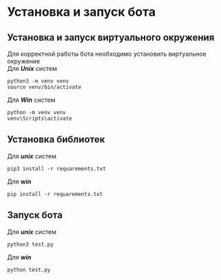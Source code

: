 # Установка и запуск бота

## Установка и запуск виртуального окружения 

Для корректной работы бота необходимо установить виртуальное окружение 
<br>
Для ***Unix*** систем
```
python3 -m venv venv 
source venv/bin/activate
```

Для ***Win*** систем
```
python -m venv venv 
venv\Scripts\activate
```

## Установка библиотек
Для ***unix*** систем

```
pip3 install -r requarements.txt
```

Для ***win***

```
pip install -r requarements.txt
```


## Запуск бота

Для ***unix*** систем

```
python3 test.py
```

Для ***win***

```
python test.py
```
